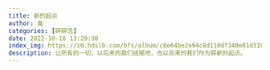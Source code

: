 ```yaml
---
title: 新的起点
author: 胤
categories: [碎碎念]
date: 2022-10-16 13:29:30
index_img: https://i0.hdslb.com/bfs/album/c8e64be2a94c8d110df340e81d318a08cac6f09e.jpg@600w.webp
description: 让所有的一切，以后来的我们结尾吧，也以后来的我们作为崭新的起点。
---
```


<style>
    .artplayer-app {
        width: 100%;
        aspect-ratio: 16 / 8;
    }
</style>
<div class="artplayer-app"></div>
<script src="https://cdn.zengjunyin.com/js/basic/artplayer.js"></script>

<script>
    var art = new Artplayer({
        container: '.artplayer-app',
        url: 'https://share.zengjunyin.com/d/%E5%8D%9A%E5%AE%A2%E8%A7%86%E9%A2%91/20221016132930.mp4',
        volume: 0.1,
        autoSize: true,
        playbackRate: true,
        aspectRatio: true,
        setting: true,
        fullscreen: true,
        lang: 'zh-cn',
        autoOrientation: true,
    });
</script>